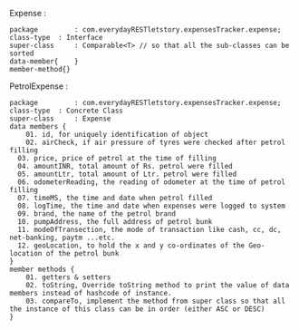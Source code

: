 Expense :

	package 		: com.everydayRESTletstory.expensesTracker.expense;
	class-type	: Interface
	super-class 	: Comparable<T> // so that all the sub-classes can be sorted
	data-member{	}
	member-method{}

PetrolExpense :

	package 		: com.everydayRESTletstory.expensesTracker.expense;	
	class-type	: Concrete Class
	super-class 	: Expense
	data members {
		01. id, for uniquely identification of object 
		02. airCheck, if air pressure of tyres were checked after petrol filling
      03. price, price of petrol at the time of filling
      04. amountINR, total amount of Rs. petrol were filled
      05. amountLtr, total amount of Ltr. petrol were filled
      06. odometerReading, the reading of odometer at the time of petrol filling
      07. timeMS, the time and date when petrol filled
      08. logTime, the time and date when expenses were logged to system
      09. brand, the name of the petrol brand
      10. pumpAddress, the full address of petrol bunk
      11. modeOfTransection, the mode of transaction like cash, cc, dc, net-banking, paytm ...etc.
      12. geoLocation, to hold the x and y co-ordinates of the Geo-location of the petrol bunk
	}
	member methods {
		01. getters & setters
		02. toString, Override toString method to print the value of data members instead of hashcode of instance.
		03. compareTo, implement the method from super class so that all the instance of this class can be in order (either ASC or DESC)
    }
